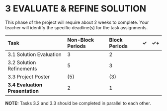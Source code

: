 # 3 EVALUATE & REFINE SOLUTION

This phase of the project will require about 2 weeks to complete. Your teacher will identify the specific deadline\(s\) for the task assignments.

| Task | Non-Block Periods | Block Periods | ✓ | ✓+ |
| :--- | :--- | :--- | :--- | :--- |
| 3.1 Solution Evaluation | 3 | 2 |  |  |
| 3.2 Solution Refinements | 5 | 3 |  |  |
| 3.3 Project Poster | \(5\) | \(3\) |  |  |
| **3.4 Evaluation Presentation** | 2 | 1 |  |  |

**NOTE:** Tasks 3.2 and 3.3 should be completed in parallel to each other.

